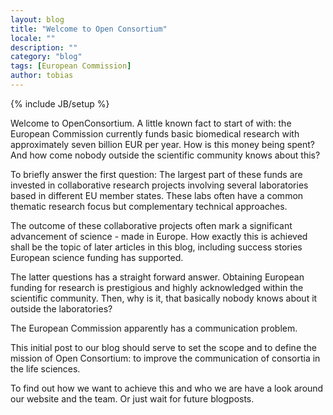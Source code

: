 ```yaml
---
layout: blog
title: "Welcome to Open Consortium"
locale: ""
description: ""
category: "blog"
tags: [European Commission]
author: tobias 
---
```

{% include JB/setup %}

Welcome to OpenConsortium. A little known fact to start of with: the European Commission currently funds basic biomedical research with approximately seven billion EUR per year. How is this money being spent? And how come nobody outside the scientific community knows about this? 

To briefly answer the first question: The largest part of these funds are invested in collaborative research projects involving several laboratories based in different EU member states. These labs often have a common thematic research focus but complementary technical approaches. 

The outcome of these collaborative projects often mark a significant advancement of science - made in Europe. How exactly this is achieved shall be the topic of later articles in this blog, including success stories European science funding has supported.

The latter questions has a straight forward answer. Obtaining European funding for research is prestigious and highly acknowledged within the scientific community. Then, why is it, that basically nobody knows about it outside the laboratories?

The European Commission apparently has a communication problem.

This initial post to our blog should serve to set the scope and to define the mission of Open Consortium: to improve the communication of consortia in the life sciences.

To find out how we want to achieve this and who we are have a look around our website and the team. Or just wait for future blogposts.